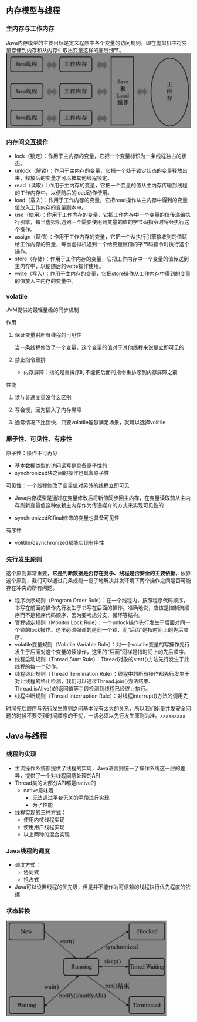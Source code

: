 ## 内存模型与线程

### 主内存与工作内存

Java内存模型的主要目标是定义程序中各个变量的访问规则，即在虚拟机中将变量存储到内存和从内存中取出变量这样的底层细节。![image-20230706212339250](assets/%E6%B7%B1%E5%85%A5%E7%90%86%E8%A7%A3JVM%E5%AD%A6%E4%B9%A0%E7%AC%94%E8%AE%B0/image-20230706212339250.png)





### 内存间交互操作

* lock（锁定）：作用于主内存的变量，它把一个变量标识为一条线程独占的状态。
* unlock（解锁）：作用于主内存的变量，它把一个处于锁定状态的变量释放出来，释放后的变量才可以被其他线程锁定。
* read（读取）：作用于主内存的变量，它把一个变量的值从主内存传输到线程的工作内存中，以便随后的load动作使用。
* load（载入）：作用于工作内存的变量，它把read操作从主内存中得到的变量值放入工作内存的变量副本中。
* use（使用）：作用于工作内存的变量，它把工作内存中一个变量的值传递给执行引擎，每当虚拟机遇到一个需要使用到变量的值的字节码指令时将会执行这个操作。
* assign（赋值）：作用于工作内存的变量，它把一个从执行引擎接收到的值赋给工作内存的变量，每当虚拟机遇到一个给变量赋值的字节码指令时执行这个操作。
* store（存储）：作用于工作内存的变量，它把工作内存中一个变量的值传送到主内存中，以便随后的write操作使用。
* write（写入）：作用于主内存的变量，它把store操作从工作内存中得到的变量的值放入主内存的变量中。



### volatile

JVM提供的最轻量级的同步机制

作用

1. 保证变量对所有线程的可见性

   当一条线程修改了一个变量，这个变量的值对于其他线程来说是立即可见的

2. 禁止指令重排

   * 内存屏障：指的是重排序时不能把后面的指令重排序到内存屏障之前

性能

1. 读与普通变量没什么区别

2. 写会慢，因为插入了内存屏障
3. 通常情况下比锁快，只要volatile能够满足场景，就可以选择volitile



### 原子性、可见性、有序性

原子性：操作不可再分

* 基本数据类型的访问读写是具备原子性的
* synchronized块之间的操作也具备原子性

可见性：一个线程修改了变量值对另外的线程立即可见

* Java内存模型是通过在变量修改后将新值同步回主内存，在变量读取前从主内存刷新变量值这种依赖主内存作为传递媒介的方式来实现可见性的

* synchronized和final修饰的变量也具备可见性

有序性

* volitile和synchronized都能实现有序性



### 先行发生原则

这个原则非常重要，**它是判断数据是否存在竞争、线程是否安全的主要依据**，依靠这个原则，我们可以通过几条规则一揽子地解决并发环境下两个操作之间是否可能存在冲突的所有问题。

* 程序次序规则（Program Order Rule）：在一个线程内，按照程序代码顺序，书写在前面的操作先行发生于书写在后面的操作。准确地说，应该是控制流顺序而不是程序代码顺序，因为要考虑分支、循环等结构。
*  管程锁定规则（Monitor Lock Rule）：一个unlock操作先行发生于后面对同一个锁的lock操作。这里必须强调的是同一个锁，而“后面”是指时间上的先后顺序。
* volatile变量规则（Volatile Variable Rule）：对一个volatile变量的写操作先行发生于后面对这个变量的读操作，这里的“后面”同样是指时间上的先后顺序。
* 线程启动规则（Thread Start Rule）：Thread对象的start()方法先行发生于此线程的每一个动作。
* 线程终止规则（Thread Termination Rule）：线程中的所有操作都先行发生于对此线程的终止检测，我们可以通过Thread.join()方法结束、Thread.isAlive()的返回值等手段检测到线程已经终止执行。
* 线程中断规则（Thread Interruption Rule）：对线程interrupt()方法的调用先

时间先后顺序与先行发生原则之间基本没有太大的关系，所以我们衡量并发安全问题的时候不要受到时间顺序的干扰，一切必须以先行发生原则为准。xxxxxxxxx



## Java与线程

### 线程的实现

* 主流操作系统都提供了线程的实现，Java语言则统一了操作系统这一层的差异，提供了一个对线程同意处理的API
* Thread类的大部分API都是native的
  * native意味着：
    * 无法通过平台无关的手段进行实现
    * 为了性能
* 线程实现的三种方式：
  * 使用内核线程实现
  * 使用用户线程实现
  * 以上两种的混合实现



### Java线程的调度

* 调度方式：
  * 协同式
  * 抢占式
* Java可以设置线程的优先级，但是并不能作为可信赖的线程执行优先程度的依据



### 状态转换

![image-20230708174947916](assets/%E6%B7%B1%E5%85%A5%E7%90%86%E8%A7%A3JVM%E5%AD%A6%E4%B9%A0%E7%AC%94%E8%AE%B0/image-20230708174947916.png)



